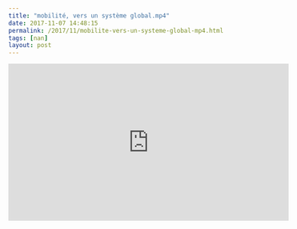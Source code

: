 ```yaml
---
title: "mobilité, vers un système global.mp4"
date: 2017-11-07 14:48:15
permalink: /2017/11/mobilite-vers-un-systeme-global-mp4.html
tags: [nan]
layout: post
---
```


<iframe width="560" height="315" src="https://www.youtube.com/embed/_Ac9yIic6Gk" frameborder="0" allowfullscreen></iframe>
